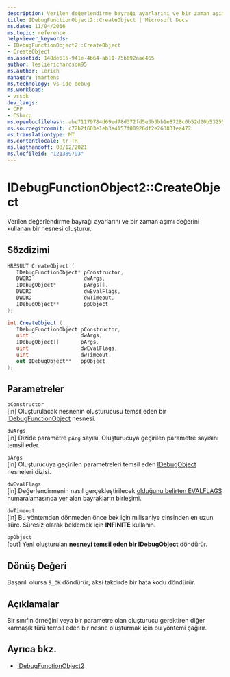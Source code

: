 ```yaml
---
description: Verilen değerlendirme bayrağı ayarlarını ve bir zaman aşımı değerini kullanan bir nesnesi oluşturur.
title: IDebugFunctionObject2::CreateObject | Microsoft Docs
ms.date: 11/04/2016
ms.topic: reference
helpviewer_keywords:
- IDebugFunctionObject2::CreateObject
- CreateObject
ms.assetid: 148de615-941e-4b64-ab11-75b692aae465
author: leslierichardson95
ms.author: lerich
manager: jmartens
ms.technology: vs-ide-debug
ms.workload:
- vssdk
dev_langs:
- CPP
- CSharp
ms.openlocfilehash: abe71179784d69ed78d372fd5e3b3bb1e8728c0b52d20b532556f145e052f7e3
ms.sourcegitcommit: c72b2f603e1eb3a4157f00926df2e263831ea472
ms.translationtype: MT
ms.contentlocale: tr-TR
ms.lasthandoff: 08/12/2021
ms.locfileid: "121389793"
---
```

# <a name="idebugfunctionobject2createobject"></a>IDebugFunctionObject2::CreateObject
Verilen değerlendirme bayrağı ayarlarını ve bir zaman aşımı değerini kullanan bir nesnesi oluşturur.

## <a name="syntax"></a>Sözdizimi

```cpp
HRESULT CreateObject (
   IDebugFunctionObject* pConstructor,
   DWORD                 dwArgs,
   IDebugObject*         pArgs[],
   DWORD                 dwEvalFlags,
   DWORD                 dwTimeout,
   IDebugObject**        ppObject
);
```

```csharp
int CreateObject (
   IDebugFunctionObject pConstructor,
   uint                 dwArgs,
   IDebugObject[]       pArgs,
   uint                 dwEvalFlags,
   uint                 dwTimeout,
   out IDebugObject**   ppObject
);
```

## <a name="parameters"></a>Parametreler
`pConstructor`\
[in] Oluşturulacak nesnenin oluşturucusu temsil eden bir [IDebugFunctionObject](../../../extensibility/debugger/reference/idebugfunctionobject.md) nesnesi.

`dwArgs`\
[in] Dizide parametre `pArg` sayısı. Oluşturucuya geçirilen parametre sayısını temsil eder.

`pArgs`\
[in] Oluşturucuya geçirilen parametreleri temsil eden [IDebugObject](../../../extensibility/debugger/reference/idebugobject.md) nesneleri dizisi.

`dwEvalFlags`\
[in] Değerlendirmenin nasıl gerçekleştirilecek [olduğunu belirten EVALFLAGS](../../../extensibility/debugger/reference/evalflags.md) numaralamasında yer alan bayrakların birleşimi.

`dwTimeout`\
[in] Bu yöntemden dönmeden önce bek için milisaniye cinsinden en uzun süre. Süresiz olarak beklemek için **INFINITE** kullanın.

`ppObject`\
[out] Yeni oluşturulan **nesneyi temsil eden bir IDebugObject** döndürür.

## <a name="return-value"></a>Dönüş Değeri
 Başarılı olursa `S_OK` döndürür; aksi takdirde bir hata kodu döndürür.

## <a name="remarks"></a>Açıklamalar
 Bir sınıfın örneğini veya bir parametre olan oluşturucu gerektiren diğer karmaşık türü temsil eden bir nesne oluşturmak için bu yöntemi çağırır.

## <a name="see-also"></a>Ayrıca bkz.
- [IDebugFunctionObject2](../../../extensibility/debugger/reference/idebugfunctionobject2.md)
